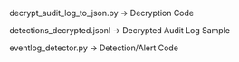 decrypt_audit_log_to_json.py -> Decryption Code

detections_decrypted.jsonl -> Decrypted Audit Log Sample

eventlog_detector.py -> Detection/Alert Code
